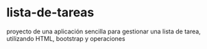 # lista-de-tareas
proyecto de una aplicación sencilla para gestionar una lista de tarea, utilizando HTML, bootstrap y operaciones
